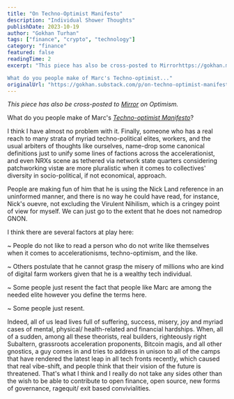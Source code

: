 ```yaml
---
title: "On Techno-Optimist Manifesto"
description: "Individual Shower Thoughts"
publishDate: 2023-10-19
author: "Gokhan Turhan"
tags: ["finance", "crypto", "technology"]
category: "finance"
featured: false
readingTime: 2
excerpt: "This piece has also be cross-posted to Mirrorhttps://gokhan.mirror.xyz/9aaStSjUBWYc1vJXFG31wifIiR35YMJDG6IVTbk6RCo on Optimism.

What do you people make of Marc's Techno-optimist..."
originalUrl: "https://gokhan.substack.com/p/on-techno-optimist-manifesto"
---
```


*This piece has also be cross-posted to [Mirror](https://gokhan.mirror.xyz/9aaStSjUBWYc1vJXFG31wifIiR35YMJDG6IVTbk6RCo) on Optimism.*

What do you people make of Marc's *[Techno-optimist Manifesto](https://a16z.com/the-techno-optimist-manifesto/)*?

I think I have almost no problem with it. Finally, someone who has a real reach to many strata of myriad techno-political elites, workers, and the usual arbiters of thoughts like ourselves, name-drop some canonical definitions just to unify some lines of factions across the accelerationist, and even NRXs scene as tethered via network state quarters considering patchworking vistæ are more pluralistic when it comes to collectives' diversity in socio-political, if not economical, approach.

People are making fun of him that he is using the Nick Land reference in an uninformed manner, and there is no way he could have read, for instance, Nick's ouevre, not excluding the Virulent Nihilism, which is a cringey point of view for myself. We can just go to the extent that he does not namedrop GNON.

I think there are several factors at play here:

~ People do not like to read a person who do not write like themselves when it comes to accelerationisms, techno-optimism, and the like.

~ Others postulate that he cannot grasp the misery of millions who are kind of digital farm workers given that he is a wealthy tech individual.

~ Some people just resent the fact that people like Marc are among the needed elite however you define the terms here.

~ Some people just resent.

Indeed, all of us lead lives full of suffering, success, misery, joy and myriad cases of mental, physical/ health-related and financial hardships. When, all of a sudden, among all these theorists, real builders, righteously right Subaltern, grassroots acceleration proponents, Bitcoin magis, and all other gnostics, a guy comes in and tries to address in unison to all of the camps that have rendered the latest leap in all tech fronts recently, which caused that real vibe-shift, and people think that their vision of the future is threatened. That's what I think and I really do not take any sides other than the wish to be able to contribute to open finance, open source, new forms of governance, ragequit/ exit based convivialities.